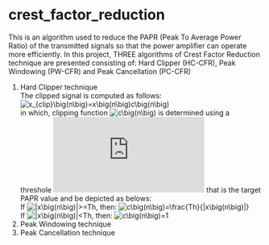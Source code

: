 # crest_factor_reduction
This is an algorithm used to reduce the PAPR (Peak To Average Power Ratio) of the transmitted signals so that the power amplifier can operate more efficiently. In this project, THREE algorithms of Crest Factor Reduction technique are presented consisting of: Hard Clipper (HC-CFR), Peak Windowing (PW-CFR) and Peak Cancellation (PC-CFR)
1. Hard Clipper technique  
The clipped signal is computed as follows:  
![x_{clip}\big(n\big)=x\big(n\big)c\big(n\big)](https://latex.codecogs.com/svg.latex?&space;x_{clip}\big(n\big)=x\big(n\big)c\big(n\big))  
in which, clipping function ![c\big(n\big)](https://latex.codecogs.com/svg.latex?&space;c\big(n\big)) is determined using a threshole ![Th](https://latex.codecogs.com/svg.latex?&space;Th) that is the target PAPR value and be depicted as belows:  
If ![|x\big(n\big)|>=Th](https://latex.codecogs.com/svg.latex?&space;|x\big(n\big)|>=Th), then: ![c\big(n\big)=\frac{Th}{|x\big(n\big)|}](https://latex.codecogs.com/svg.latex?&space;c\big(n\big)=\frac{Th}{|x\big(n\big)|})  
If ![|x\big(n\big)|<Th](https://latex.codecogs.com/svg.latex?&space;|x\big(n\big)|<Th), then: ![c\big(n\big)=1](https://latex.codecogs.com/svg.latex?&space;c\big(n\big)=1)
2. Peak Windowing technique
3. Peak Cancellation technique